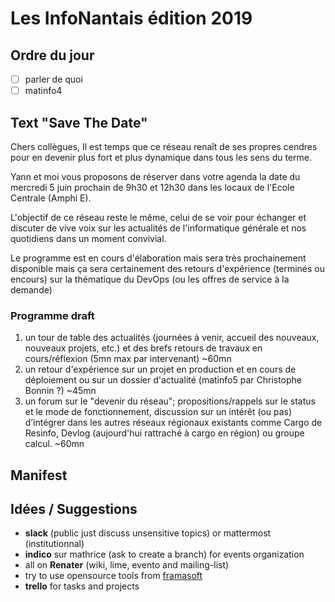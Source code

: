 # Les InfoNantais édition 2019

## Ordre du jour
- [ ] parler de quoi
- [ ] matinfo4

## Text "Save The Date"

Chers collègues,
Il est temps que ce réseau renaît de ses propres cendres pour en devenir plus fort et plus dynamique dans tous les sens du terme.

Yann et moi vous proposons de réserver dans votre agenda la date du mercredi 5 juin prochain de 9h30 et 12h30 dans les locaux de l'Ecole Centrale (Amphi E).

L'objectif de ce réseau reste le même, celui de se voir pour échanger et discuter de vive voix sur les actualités de l'informatique générale et nos quotidiens dans un moment convivial.

Le programme est en cours d'élaboration mais sera très prochainement disponible mais ça sera certainement  des retours d'expérience (terminés ou encours) sur la thématique du DevOps (ou les offres de service à la demande)

### Programme draft
1. un tour de table des actualités (journées à venir, accueil des nouveaux, nouveaux projets, etc.) et des brefs retours de travaux en cours/réflexion (5mn max par intervenant) ~60mn  
2. un retour d'expérience sur un projet en production et en cours de déploiement ou sur un dossier d'actualité (matinfo5 par Christophe Bonnin ?) ~45mn  
3. un forum sur le "devenir du réseau"; propositions/rappels sur le status et le mode de fonctionnement, discussion sur un intérêt (ou pas) d’intégrer dans les autres réseaux régionaux existants comme Cargo de Resinfo, Devlog (aujourd'hui rattraché à cargo en région) ou groupe calcul. ~60mn

## Manifest

## Idées / Suggestions
- **slack** (public just discuss unsensitive topics) or mattermost (institutionnal)
- **indico** sur mathrice (ask to create a branch) for events organization
- all on **Renater** (wiki, lime, evento and mailing-list)
- try to use opensource tools from [framasoft](https://framasoft.org/fr/)
- **trello** for tasks and projects
<!--stackedit_data:
eyJoaXN0b3J5IjpbLTE5MTIxMzUxMjUsNTA2MTA4NDEzLC00Mj
cwNzQzMDMsMjY4NjM5OTY5XX0=
-->